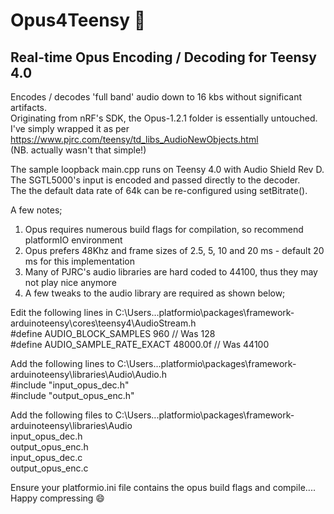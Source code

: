 # Opus4Teensy 🚧
## Real-time Opus Encoding / Decoding for Teensy 4.0

Encodes / decodes 'full band' audio down to 16 kbs without significant artifacts.  
Originating from nRF's SDK, the Opus-1.2.1 folder is essentially untouched.  
I've simply wrapped it as per https://www.pjrc.com/teensy/td_libs_AudioNewObjects.html  
(NB. actually wasn't that simple!)  

The sample loopback main.cpp runs on Teensy 4.0 with Audio Shield Rev D.  
The SGTL5000's input is encoded and passed directly to the decoder.  
The the default data rate of 64k can be re-configured using setBitrate().  

A few notes;
1. Opus requires numerous build flags for compilation, so recommend platformIO environment
2. Opus prefers 48Khz and frame sizes of 2.5, 5, 10 and 20 ms - default 20 ms for this implementation
3. Many of PJRC's audio libraries are hard coded to 44100, thus they may not play nice anymore
4. A few tweaks to the audio library are required as shown below;

Edit the following lines in C:\Users\..\.platformio\packages\framework-arduinoteensy\cores\teensy4\AudioStream.h  
#define AUDIO_BLOCK_SAMPLES  960 // Was 128  
#define AUDIO_SAMPLE_RATE_EXACT 48000.0f  // Was 44100  

Add the following lines to C:\Users\..\.platformio\packages\framework-arduinoteensy\libraries\Audio\Audio.h  
#include "input_opus_dec.h"  
#include "output_opus_enc.h"  

Add the following files to C:\Users\..\.platformio\packages\framework-arduinoteensy\libraries\Audio  
input_opus_dec.h  
output_opus_enc.h  
input_opus_dec.c  
output_opus_enc.c  

Ensure your platformio.ini file contains the opus build flags and compile....  
Happy compressing 😄
